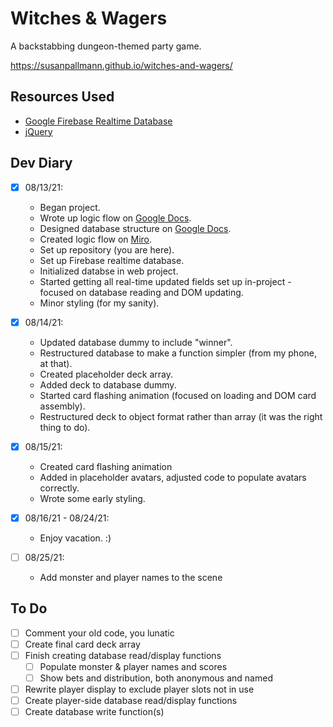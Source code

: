 # Witches & Wagers
A backstabbing dungeon-themed party game.

https://susanpallmann.github.io/witches-and-wagers/

## Resources Used
- [Google Firebase Realtime Database](https://firebase.google.com/products/realtime-database)
- [jQuery](https://jquery.com/)

## Dev Diary
- [x] 08/13/21: 

  * Began project.
  * Wrote up logic flow on [Google Docs](https://docs.google.com/document/d/1f_4MNYwZ1uQ96jU5jy9jnCGe85VRp2VgsE4S7wsvh5I/edit?usp=sharing).
  * Designed database structure on [Google Docs](https://docs.google.com/document/d/10EucJKtGXdxRgWEyUUHI-u_hpfNFlF82tKnT0N_PWjo/edit?usp=sharing).
  * Created logic flow on [Miro](https://miro.com/app/board/o9J_l2-v3mI=/).
  * Set up repository (you are here).
  * Set up Firebase realtime database.
  * Initialized databse in web project.
  * Started getting all real-time updated fields set up in-project - focused on database reading and DOM updating.
  * Minor styling (for my sanity).
- [X] 08/14/21:

  * Updated database dummy to include "winner".
  * Restructured database to make a function simpler (from my phone, at that).
  * Created placeholder deck array.
  * Added deck to database dummy.
  * Started card flashing animation (focused on loading and DOM card assembly).
  * Restructured deck to object format rather than array (it was the right thing to do).
- [X] 08/15/21:

  * Created card flashing animation
  * Added in placeholder avatars, adjusted code to populate avatars correctly.
  * Wrote some early styling.

- [X] 08/16/21 - 08/24/21:

  * Enjoy vacation. :)

- [ ] 08/25/21:

  * Add monster and player names to the scene

## To Do
- [ ] Comment your old code, you lunatic
- [ ] Create final card deck array
- [ ] Finish creating database read/display functions
   - [ ] Populate monster & player names and scores
   - [ ] Show bets and distribution, both anonymous and named
- [ ] Rewrite player display to exclude player slots not in use
- [ ] Create player-side database read/display functions
- [ ] Create database write function(s)
